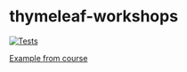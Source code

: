 # thymeleaf-workshops

[![Tests](https://github.com/magikabdul/thymeleaf-workshops/actions/workflows/tests.yml/badge.svg)](https://github.com/magikabdul/thymeleaf-workshops/actions/workflows/tests.yml)

[Example from course](https://github.com/magikabdul/spring-javadev-pro/tree/014-Spring-WebMVC)

